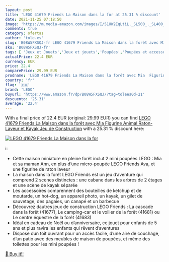 ```yaml
---
layout: post
title: 'LEGO 41679 Friends La Maison dans la for at 25.31 % discount'
date: 2021-11-25 07:18:50
image: 'https://m.media-amazon.com/images/I/51UW2EqLtiL._SL500_._SL400_.jpg'
comments: true
category: ofertas
author: 'tole.es'
slug: 'B08W5FXSQJ-fr LEGO 41679 Friends La Maison dans la forêt avec Mia...'
sku: 'B08W5FXSQJ-fr'
tags: [ 'Jeux et Jouets','Jeux et jouets','Poupées','Poupées et accessoires','lego', ]
actualPrice: 22.4 EUR
currency: EUR
price: 22.4
comparePrice: 29.99 EUR
prodname: 'LEGO 41679 Friends La Maison dans la forêt avec Mia  Figurine Animal Raton-Laveur et Kayak  Jeu de Construction'
country: 'fr'
flag: '🇫🇷'
brand: 'LEGO'
buyurl: 'https://www.amazon.fr/dp/B08W5FXSQJ/?tag=tolees0d-21'
descuento: '25.31'
average: '22.4'
---
```


With a final price of 22.4 EUR (original: 29.99 EUR) you can find [LEGO 41679 Friends La Maison dans la forêt avec Mia  Figurine Animal Raton-Laveur et Kayak  Jeu de Construction](https://www.amazon.fr/dp/B08W5FXSQJ/?tag=tolees0d-21) with a  25.31 % discount here:

[![LEGO 41679 Friends La Maison dans la for](https://m.media-amazon.com/images/I/51UW2EqLtiL._SL500_._SL400_.jpg)](https://www.amazon.fr/dp/B08W5FXSQJ/?tag=tolees0d-21)

ℹ️:

- Cette maison miniature en pleine forêt inclut 2 mini poupées LEGO : Mia et sa maman Ann, en plus d’une micro-poupée LEGO Friends Ava, et une figurine de raton laveur
- La maison dans la forêt LEGO Friends est un jeu d’aventure qui comprend 2 scènes distinctes : une cabane dans les arbres de 2 étages et une scène de kayak séparée
- Les accessoires comprennent des bouteilles de ketchup et de moutarde, un hot-dog, un appareil photo, un kayak, un gilet de sauvetage, des pagaies, un canapé et un barbecue
- Découvrez dautres jeux de construction LEGO Friends : La cascade dans la forêt (41677), Le camping-car et le voilier de la forêt (41681) ou Le centre équestre de la forêt (41683)
- Idéal en cadeau de Noël ou d’anniversaire, ce jouet pour enfants de 5 ans et plus ravira les enfants qui rêvent d’aventures
- Dispose dun toit ouvrant pour un accès facile, d’une aire de couchage, d’un patio avec des meubles de maison de poupées, et même des toilettes pour les mini poupées !

[🛒 Buy it!!](https://www.amazon.fr/dp/B08W5FXSQJ/?tag=tolees0d-21)
